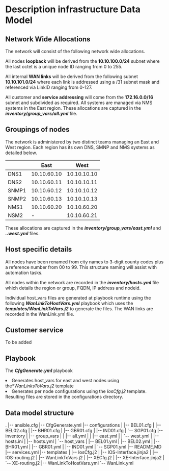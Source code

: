 <H1>	Description infrastructure Data Model </H1>

<H2> Network Wide Allocations </H2>
The network will consist of the following network wide allocations.

All nodes **loopback** will be derived from the **10.10.100.0/24**  subnet where the last octet is a unique node ID ranging from 0 to 255.

All internal **WAN links** will be derived from the following subnet **10.10.101.0/24** where each link is addressed using a /31 subnet mask and referenced via LinkID ranging from 0-127. 

All customer and **service addressing** will come from the **172.16.0.0/16** subnet and subdivided as required. All systems are managed via NMS systems in the East region.
These allocations are captured in the **<em>inventory/group_vars/all.yml</em>** file.

<h2>Groupings of nodes</h2>
The network is administered by two distinct teams managing an East and West region. Each region has its own DNS, SMNP and NMS systems as detailed below.

|       | East        | West        |
|-------|-------------|-------------|
| DNS1  | 10.10.60.10 | 10.10.10.10 |
| DNS2  | 10.10.60.11 | 10.10.10.11 |
| SNMP1 | 10.10.60.12 | 10.10.10.12 |
| SNMP2 | 10.10.60.13 | 10.10.10.13 |
| NMS1  | 10.10.60.20 | 10.10.60.20 |
| NSM2  | -           | 10.10.60.21 |

These allocations are captured in the **<em>inventory/group_vars/east.yml</em>** and **<em>..west.yml</em>** files.

<h2>Host specific details</h2>
All nodes have been renamed from city names to 3-digit county codes plus a reference number from 00 to 99. This structure naming will assist with automation tasks. 

All nodes within the network are recorded in the **<em>inventory/hosts.yml</em>** file which details the region or group, FQDN, IP address and nodeid. 

Individual host_vars files are generated at playbook runtime using the following **<em>WanLinkToHostVars.yml</em>** playbook which uses the **<em>templates/WanLinkToVars.j2</em>** to generate the files. The WAN links are recorded in the WanLink.yml file.

<h2>Customer service</h2>
To be added

<h2>Playbook</h2>

The **<em>CfgGenerate.yml</em>** playbook 

<li> Generates host_vars for east and west nodes using the*<em>WanLinksToVars.j2</em> template</li>
<li> Generates per node configurations using the <em>IosCfg.j2</em> template.</li>
<l1>Resulting files are stored in the configurations directory.</l1>

<H2> Data model structure </H2>
.
|-- ansible.cfg
|-- CfgGenerate.yml
|-- configurations
|   |-- BEL01.cfg
|   |-- BEL02.cfg
|   |-- BHR01.cfg
|   |-- GBR01.cfg
|   |-- IND01.cfg
|   `-- SGP01.cfg
|-- inventory
|   |-- group_vars
|   |   |-- all.yml
|   |   |-- east.yml
|   |   `-- west.yml
|   |-- hosts.ini
|   |-- hosts.yml
|   `-- host_vars
|       |-- BEL01.yml
|       |-- BEL02.yml
|       |-- BHR01.yml
|       |-- GBR01.yml
|       |-- IND01.yml
|       `-- SGP01.yml
|-- README.MD
|-- services.yml
|-- templates
|   |-- IosCfg.j2
|   |-- IOS-Interface.jinja2
|   |-- IOS-routing.j2
|   |-- WanLinkToVars.j2
|   |-- XECfg.j2
|   |-- XE-Interface.jinja2
|   `-- XE-routing.j2
|-- WanLinkToHostVars.yml
`-- WanLink.yml